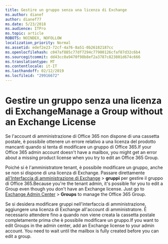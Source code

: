 ```yaml
---
title: Gestire un gruppo senza una licenza di Exchange
ms.author: dianef
author: dianef77
ms.date: 5/23/2018
ms.audience: ITPro
ms.topic: article
ROBOTS: NOINDEX, NOFOLLOW
localization_priority: Normal
ms.assetid: edef2e23-72cf-4a76-8a51-0b26182187cc
ms.openlocfilehash: c047af885c77df7294c77900126cfaf87d32c6b4
ms.sourcegitcommit: dd43cc0a9470f98b8ef2a3787c823801d674c666
ms.translationtype: MT
ms.contentlocale: it-IT
ms.lasthandoff: 02/12/2019
ms.locfileid: "29916672"
---
```

# <a name="manage-a-group-without-an-exchange-license"></a><span data-ttu-id="b2d77-102">Gestire un gruppo senza una licenza di Exchange</span><span class="sxs-lookup"><span data-stu-id="b2d77-102">Manage a Group without an Exchange License</span></span>

<span data-ttu-id="b2d77-103">Se l'account di amministrazione di Office 365 non dispone di una cassetta postale, è possibile ottenere un errore relativo a una licenza del prodotto mancanti quando si tenta di modificare un gruppo di Office 365.</span><span class="sxs-lookup"><span data-stu-id="b2d77-103">If your Office 365 admin account doesn't have a mailbox, you might get an error about a missing product license when you try to edit an Office 365 Group.</span></span>
  
<span data-ttu-id="b2d77-p101">Poiché si è l'amministratore tenant, è possibile modificare un gruppo, anche se non si dispone di una licenza di Exchange. Passare direttamente [all'Interfaccia di amministrazione di Exchange](https://outlook.office365.com/ecp.aspx) \> **gruppi** per gestire il gruppo di Office 365.</span><span class="sxs-lookup"><span data-stu-id="b2d77-p101">Because you're the tenant admin, it's possible for you to edit a Group even though you don't have an Exchange license. Just go to [Exchange Admin Center](https://outlook.office365.com/ecp.aspx) \> **Groups** to manage the Office 365 Group.</span></span> 
  
<span data-ttu-id="b2d77-p102">Se si desidera modificare gruppi nell'interfaccia di amministrazione, aggiungere una licenza di Exchange all'account di amministratore. È necessario attendere fino a quando non viene creata la cassetta postale completamente prima che è possibile modificare un gruppo.</span><span class="sxs-lookup"><span data-stu-id="b2d77-p102">If you want to edit Groups in the admin center, add an Exchange license to your admin account. You need to wait until the mailbox is fully created before you can edit a group.</span></span>
  

